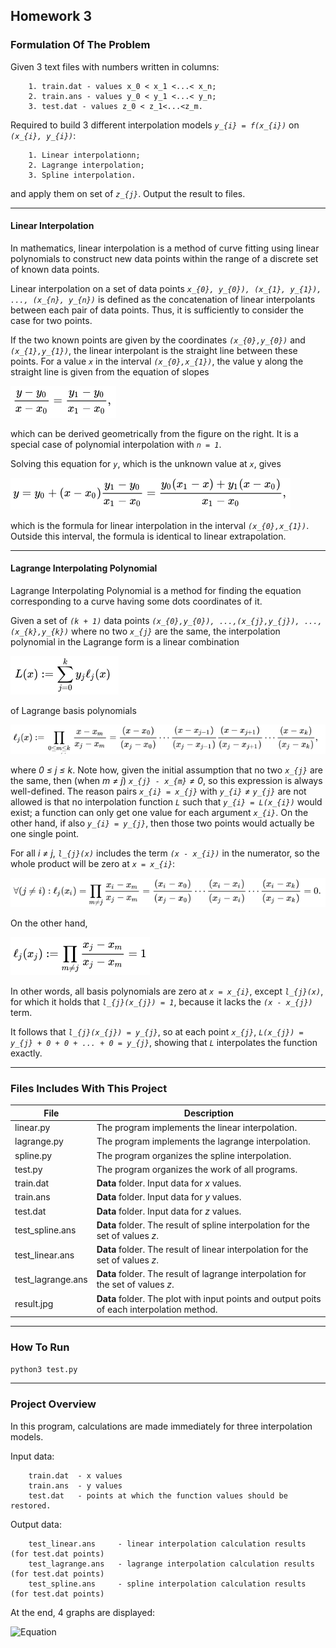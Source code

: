 ## Homework 3

### Formulation Of The Problem

Given 3 text files with numbers written in columns:

        1. train.dat - values x_0 < x_1 <...< x_n;
        2. train.ans - values y_0 < y_1 <...< y_n;
        3. test.dat - values z_0 < z_1<...<z_m.

Required to build 3 different interpolation models *`y_{i} = f(x_{i})`* on *`(x_{i}, y_{i})`*:

        1. Linear interpolationn;
        2. Lagrange interpolation;
        3. Spline interpolation. 
        
 and apply them on set of *`z_{j}`*. Output the result to files.

----------------

#### Linear Interpolation

In mathematics, linear interpolation is a method of curve fitting using linear polynomials to construct new data points within the range of a discrete set of known data points.

Linear interpolation on a set of data points *`x_{0}, y_{0}), (x_{1}, y_{1}), ..., (x_{n}, y_{n})`* is defined as the concatenation of linear interpolants between each pair of data points. Thus, it is sufficiently to consider the case for two points.

If the two known points are given by the coordinates *`(x_{0},y_{0})`* and *`(x_{1},y_{1})`*, the linear interpolant is the straight line between these points. For a value *`x`* in the interval *`(x_{0},x_{1})`*, the value y along the straight line is given from the equation of slopes

![Equation](../pics/eq10.png)

which can be derived geometrically from the figure on the right. It is a special case of polynomial interpolation with *`n = 1`*.

Solving this equation for *`y`*, which is the unknown value at *`x`*, gives

![Equation](../pics/eq11.png)

which is the formula for linear interpolation in the interval *`(x_{0},x_{1})`*. Outside this interval, the formula is identical to linear extrapolation.

----------------

#### Lagrange Interpolating Polynomial 

Lagrange Interpolating Polynomial is a method for finding the equation corresponding to a curve having some dots coordinates of it.

Given a set of *`(k + 1)`* data points *`(x_{0},y_{0}), ...,(x_{j},y_{j}), ...,(x_{k},y_{k})`* where no two *`x_{j}`* are the same, the interpolation polynomial in the Lagrange form is a linear combination

![Equation](../pics/eq13.png)

of Lagrange basis polynomials

![Equation](../pics/eq14.png)

where *0 &#8804; j &#8804; k*. Note how, given the initial assumption that no two *`x_{j}`* are the same, then (when *m &#8800; j*) *`x_{j} - x_{m}` &#8800; 0*, so this expression is always well-defined. The reason pairs *`x_{i} = x_{j}`* with *`y_{i}` &#8800; `y_{j}`* are not allowed is that no interpolation function *`L`* such that *`y_{i} = L(x_{i})`* would exist; a function can only get one value for each argument *`x_{i}`*. On the other hand, if also *`y_{i} = y_{j}`*, then those two points would actually be one single point.

For all *i &#8800; j*, *`l_{j}(x)`* includes the term *`(x - x_{i})`* in the numerator, so the whole product will be zero at *`x = x_{i}`*:

![Equation](../pics/eq15.png)

On the other hand,

![Equation](../pics/eq16.png)

In other words, all basis polynomials are zero at *`x = x_{i}`*, except *`l_{j}(x)`*, for which it holds that *`l_{j}(x_{j}) = 1`*, because it lacks the *`(x - x_{j})`* term.

It follows that *`l_{j}(x_{j}) = y_{j}`*, so at each point *`x_{j}`*, *`L(x_{j}) = y_{j} + 0 + 0 + ... + 0 = y_{j}`*, showing that *`L`* interpolates the function exactly.

----------------

### Files Includes With This Project
  File              | Description
  -------------     | -------------
  linear.py         | The program implements the linear interpolation.
  lagrange.py       | The program implements the lagrange interpolation.
  spline.py         | The program organizes the spline interpolation.
  test.py           | The program organizes the work of all programs.
  train.dat         | **Data** folder. Input data for *x* values.
  train.ans         | **Data** folder. Input data for *y* values.
  test.dat          | **Data** folder. Input data for *z* values.
  test_spline.ans   | **Data** folder. The result of spline interpolation for the set of values *z*.
  test_linear.ans   | **Data** folder. The result of linear interpolation for the set of values *z*.
  test_lagrange.ans | **Data** folder. The result of lagrange interpolation for the set of values *z*.
  result.jpg        | **Data** folder. The plot with input points and output poits of each interpolation method.
  
----------------

### How To Run
```python3 test.py```

----------------

### Project Overview 
        
In this program, calculations are made immediately for three interpolation models.
 
Input data:

        train.dat  - x values
        train.ans  - y values
        test.dat   - points at which the function values should be restored.
        
Output data:

        test_linear.ans     - linear interpolation calculation results (for test.dat points)
        test_lagrange.ans   - lagrange interpolation calculation results (for test.dat points)
        test_spline.ans     - spline interpolation calculation results (for test.dat points)

At the end, 4 graphs are displayed: 

![Equation](./Graphs/result.jpg)
